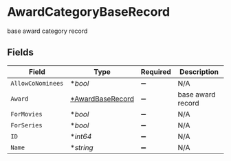 # AwardCategoryBaseRecord

base award category record


## Fields

| Field                                                      | Type                                                       | Required                                                   | Description                                                |
| ---------------------------------------------------------- | ---------------------------------------------------------- | ---------------------------------------------------------- | ---------------------------------------------------------- |
| `AllowCoNominees`                                          | **bool*                                                    | :heavy_minus_sign:                                         | N/A                                                        |
| `Award`                                                    | [*AwardBaseRecord](../../models/shared/awardbaserecord.md) | :heavy_minus_sign:                                         | base award record                                          |
| `ForMovies`                                                | **bool*                                                    | :heavy_minus_sign:                                         | N/A                                                        |
| `ForSeries`                                                | **bool*                                                    | :heavy_minus_sign:                                         | N/A                                                        |
| `ID`                                                       | **int64*                                                   | :heavy_minus_sign:                                         | N/A                                                        |
| `Name`                                                     | **string*                                                  | :heavy_minus_sign:                                         | N/A                                                        |